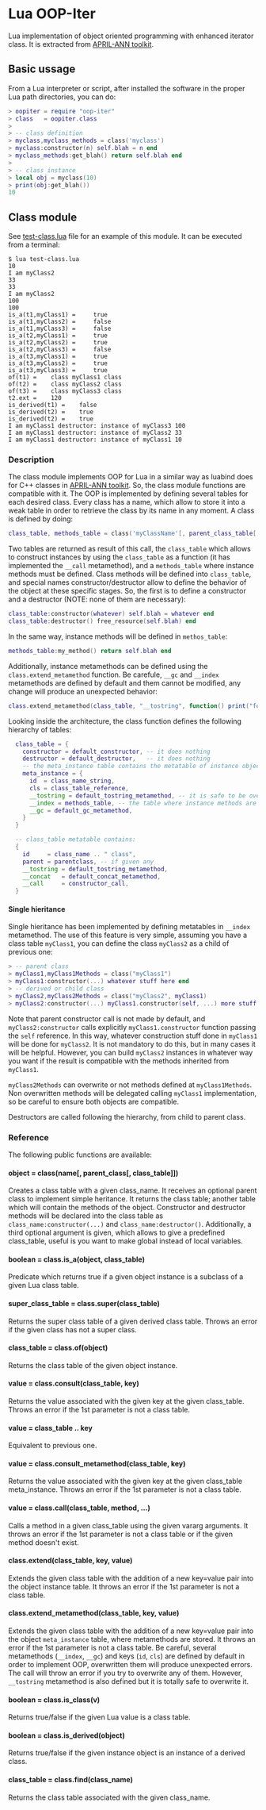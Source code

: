 Lua OOP-Iter
============

Lua implementation of object oriented programming with enhanced iterator
class. It is extracted from [APRIL-ANN toolkit](https://github.com/pakozm/april-ann).

Basic ussage
------------

From a Lua interpreter or script, after installed the software in the proper Lua
path directories, you can do:

```Lua
> oopiter = require "oop-iter"
> class   = oopiter.class
>
> -- class definition
> myclass,myclass_methods = class('myclass')
> myclass:constructor(n) self.blah = n end
> myclass_methods:get_blah() return self.blah end
>
> -- class instance
> local obj = myclass(10)
> print(obj:get_blah())
10
```

Class module
------------

See
[test-class.lua](https://github.com/pakozm/lua-oop-iter/blob/master/test-class.lua)
file for an example of this module. It can be executed from a terminal:

```
$ lua test-class.lua
10
I am myClass2
33
33
I am myClass2
100
100
is_a(t1,myClass1) = 	true
is_a(t1,myClass2) = 	false
is_a(t1,myClass3) = 	false
is_a(t2,myClass1) = 	true
is_a(t2,myClass2) = 	true
is_a(t2,myClass3) = 	false
is_a(t3,myClass1) = 	true
is_a(t3,myClass2) = 	true
is_a(t3,myClass3) = 	true
of(t1) = 	class myClass1 class
of(t2) = 	class myClass2 class
of(t3) = 	class myClass3 class
t2.ext = 	120
is_derived(t1) = 	false
is_derived(t2) = 	true
is_derived(t2) = 	true
I am myClass1 destructor: instance of myClass3 100
I am myClass1 destructor: instance of myClass2 33
I am myClass1 destructor: instance of myClass1 10
```

### Description 

The class module implements OOP for Lua in a similar way as luabind does for C++
classes in [APRIL-ANN toolkit](https://github.com/pakozm/april-ann). So, the
class module functions are compatible with it. The OOP is implemented by
defining several tables for each desired class. Every class has a name, which
allow to store it into a weak table in order to retrieve the class by its name
in any moment. A class is defined by doing:

```Lua
class_table, methods_table = class('myClassName'[, parent_class_table[, class_table]])
```
  
Two tables are returned as result of this call, the `class_table` which allows to
construct instances by using the `class_table` as a function (it has implemented
the `__call` metamethod), and a `methods_table` where instance methods must be
defined. Class methods will be defined into `class_table`, and special names
constructor/destructor allow to define the behavior of the object at these
specific stages. So, the first is to define a constructor and a destructor
(NOTE: none of them are necessary):

```Lua
class_table:constructor(whatever) self.blah = whatever end
class_table:destructor() free_resource(self.blah) end
```
  
In the same way, instance methods will be defined in `methos_table`:
  
```Lua
methods_table:my_method() return self.blah end
```
  
Additionally, instance metamethods can be defined using the
`class.extend_metamethod` function. Be carefule, `__gc` and `__index`
metamethods are defined by default and them cannot be modified, any change will
produce an unexpected behavior:
  
```Lua
class.extend_metamethod(class_table, "__tostring", function() print("foo") end)
```

Looking inside the architecture, the class function defines the following
hierarchy of tables:

```Lua
  class_table = {
    constructor = default_constructor, -- it does nothing
    destructor = default_destructor,   -- it does nothing
    -- the meta_instance table contains the metatable of instance objects
    meta_instance = {
      id  = class_name_string,
      cls = class_table_reference,
      __tostring = default_tostring_metamethod, -- it is safe to be overwritten
      __index = methods_table, -- the table where instance methods are defined
      __gc = default_gc_metamethod,
    }
  }

  -- class_table metatable contains:
  {
    id     = class_name .. " class",
    parent = parentclass, -- if given any
    __tostring = default_tostring_metamethod,
    __concat   = default_concat_metamethod,
    __call     = constructor_call,
  }
```

#### Single hieritance

Single hieritance has been implemented by defining metatables in `__index`
metamethod. The use of this feature is very simple, assuming you have a class
table `myClass1`, you can define the class `myClass2` as a child of previous one:

```Lua
> -- parent class
> myClass1,myClass1Methods = class("myClass1")
> myClass1:constructor(...) whatever stuff here end
> -- derived or child class
> myClass2,myClass2Methods = class("myClass2", myClass1)
> myClass2:constructor(...) myClass1.constructor(self, ...) more stuff here end
```

Note that parent constructor call is not made by default, and
`myClass2:constructor` calls explicitly `myClass1.constructor` function passing
the `self` reference. In this way, whatever construction stuff done in
`myClass1` will be done for `myClass2`. It is not mandatory to do this, but in
many cases it will be helpful. However, you can build `myClass2` instances in
whatever way you want if the result is compatible with the methods inherited
from `myClass1`.

`myClass2Methods` can overwrite or not methods defined at `myClass1Methods`. Non
overwritten methods will be delegated calling `myClass1` implementation, so be
careful to ensure both objects are compatible.

Destructors are called following the hierarchy, from child to parent class.

### Reference
  
The following public functions are available:

#### object  = class(name[, parent_class[, class_table]])

Creates a class table with a given class_name. It receives an optional parent
class to implement simple heritance. It returns the class table; another table
which will contain the methods of the object. Constructor and destructor methods
will be declared into the class table as `class_name:constructor(...)` and
`class_name:destructor()`. Additionally, a third optional argument is given,
which allows to give a predefined class_table, useful is you want to make
global instead of local variables.

#### boolean = class.is_a(object, class_table)

Predicate which returns true if a given object instance is a subclass of a given
Lua class table.
  
#### super_class_table = class.super(class_table)

Returns the super class table of a given derived class table. Throws an error if
the given class has not a super class.
  
#### class_table = class.of(object)

Returns the class table of the given object instance.

#### value = class.consult(class_table, key)

Returns the value associated with the given key at the given class_table. Throws
an error if the 1st parameter is not a class table.

#### value = class_table .. key

Equivalent to previous one.

#### value = class.consult_metamethod(class_table, key)

Returns the value associated with the given key at the given class_table
meta_instance. Throws an error if the 1st parameter is not a class table.

#### value = class.call(class_table, method, ...)

Calls a method in a given class_table using the given vararg arguments. It
throws an error if the 1st parameter is not a class table or if the given method
doesn't exist.
  
#### class.extend(class_table, key, value)

Extends the given class table with the addition of a new key=value pair into
the object instance table. It throws an error if the 1st parameter is not a
class table.

#### class.extend_metamethod(class_table, key, value)

Extends the given class table with the addition of a new key=value pair into the
object `meta_instance` table, where metamethods are stored. It throws an error
if the 1st parameter is not a class table. Be careful, several metamethods
(`__index`, `__gc`) and keys (`id`, `cls`) are defined by default in order to
implement OOP, overwritten them will produce unexpected errors. The call will
throw an error if you try to overwrite any of them. However, `__tostring`
metamethod is also defined but it is totally safe to overwrite it.

#### boolean = class.is_class(v)

Returns true/false if the given Lua value is a class table.

#### boolean = class.is_derived(object)

Returns true/false if the given instance object is an instance of a derived
class.
  
#### class_table = class.find(class_name)

Returns the class table associated with the given class_name.
